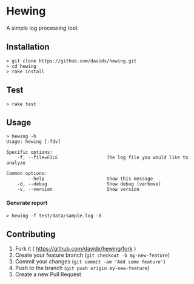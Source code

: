 # Hewing

A simple log processing tool.

## Installation

```
> git clone https://github.com/davidx/hewing.git
> cd hewing
> rake install
```
## Test
```
> rake test
```
## Usage

```
> hewing -h 
Usage: hewing [-fdv]

Specific options:
    -f, --file=FILE                  The log file you would like to analyze

Common options: 
        --help                       Show this message
    -d, --debug                      Show debug (verbose)
    -v, --version                    Show version
```
#### Generate report
```
> hewing -f test/data/sample.log -d
```

## Contributing

1. Fork it ( https://github.com/davidx/hewing/fork )
2. Create your feature branch (`git checkout -b my-new-feature`)
3. Commit your changes (`git commit -am 'Add some feature'`)
4. Push to the branch (`git push origin my-new-feature`)
5. Create a new Pull Request

